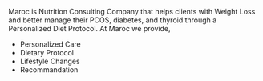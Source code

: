 Maroc is Nutrition Consulting Company that helps clients with Weight Loss and better manage their PCOS, diabetes, and thyroid through a Personalized Diet Protocol.
At Maroc we provide,
- Personalized Care
- Dietary Protocol
- Lifestyle Changes
- Recommandation
